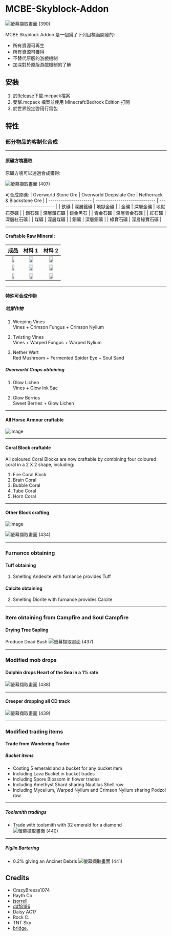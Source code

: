 # MCBE-Skyblock-Addon
![螢幕擷取畫面 (390)](https://user-images.githubusercontent.com/77906640/147713933-8ea25541-e43a-455a-8dd8-de954b93fe00.png)

MCBE Skyblock Addon 是一個爲了下列目標而開發的:
- 所有資源可再生
- 所有資源可獲得
- 不替代原版的游戲機制
- 加深對於原版游戲機制的了解

## 安裝
1. 於[Release](https://github.com/TimothyGrass/MCBE-Skyblock-Addon/releases)下載.mcpack檔案
2. 雙擊.mcpack 檔案並使用 Minecraft:Bedrock Edition 打開
3. 於世界設定啓用行爲包

## 特性

### 部分物品的客制化合成

---

#### 原礦方塊獲取
原礦方塊可以透過合成獲得:

![螢幕擷取畫面 (407)](https://user-images.githubusercontent.com/77906640/147718159-d5ed11cb-e646-4b21-8c86-073d2a736a26.png)

可合成原礦:
| Overworld Stone Ore   | Overworld Deepslate Ore       | Netherrack & Blackstone Ore |
| --------------------- | ----------------------------- | --------------------------- |
| 鉄礦                   | 深層鐵礦                      | 地獄金礦                     |
| 金礦                   | 深層金礦                      | 地獄石英礦                   |
| 鑽石礦                 | 深層鑽石礦                     | 鑲金黑石                    |
| 青金石礦               | 深層青金石礦                   |
| 紅石礦                 | 深層紅石礦                     |
| 煤礦                   | 深層煤礦                       |
| 銅礦                   | 深層銅礦                       |
| 綠寶石礦               | 深層綠寶石礦                    |

---

#### Craftable Raw Mineral:

| 成品          | 材料 1                 | 材料 2                |
| :-----------: | :-------------------: | :-------------------: |
| <img src="https://user-images.githubusercontent.com/77906640/147720018-a8763235-8dfc-4fe8-ba84-66dcf24da307.png" width="50%;">    | <img src="https://user-images.githubusercontent.com/77906640/147720749-5bec6056-ba11-4fcf-a003-474ec6ad9e54.png" width="50%;">    | <img src="https://user-images.githubusercontent.com/77906640/147720878-31de832b-54c7-486a-967b-4adeff07720c.png" width="50%;">  |
| <img src="https://user-images.githubusercontent.com/77906640/147720992-bf2f9a11-7b00-47cc-b3ba-e044ad33aef3.png" width="50%;">    | <img src="https://user-images.githubusercontent.com/77906640/147721051-ae5c9203-485e-4b65-bf6b-053f9e8782ee.png" width="50%;">    | <img src="https://user-images.githubusercontent.com/77906640/147721063-5b6d2d9f-2c6d-4973-abe1-b2804308b870.png" width="50%;">  |
| <img src="https://user-images.githubusercontent.com/77906640/147720749-5bec6056-ba11-4fcf-a003-474ec6ad9e54.png" width="50%;">    | <img src="https://user-images.githubusercontent.com/77906640/147721103-1c676058-63dc-4023-b631-edd8b943e9eb.png" width="50%;">    | <img src="https://user-images.githubusercontent.com/77906640/147721114-a3a36fc4-02c4-44ca-be7f-c48a2d646472.png" width="50%;">  |

---

#### 特殊可合成作物
##### 地獄作物
1. Weeping Vines<br>
Vines + Crimson Fungus + Crimson Nylium

2. Twisting Vines<br>
Vines + Warped Fungus + Warped Nylium

3. Nether Wart<br>
Red Mushroom + Fermented Spider Eye + Soul Sand

##### Overworld Crops obtaining
1. Glow Lichen<br>
Vines + Glow Ink Sac

2. Glow Berries<br>
Sweet Berries + Glow Lichen

---

#### All Horse Armour craftable

![image](https://user-images.githubusercontent.com/77906640/147724810-df76334e-bb3a-4b4a-a668-4e9a17869ce2.png)

---

#### Coral Block craftable
All coloured Coral Blocks are now craftable by combining four coloured coral in a 2 X 2 shape, including:
1. Fire Coral Block
2. Brain Coral
3. Bubble Coral
4. Tube Coral
5. Horn Coral

---

#### Other Block crafting
![image](https://user-images.githubusercontent.com/77906640/147727088-4ab7b367-2c93-466f-809b-dceea4c794cc.png)

![螢幕擷取畫面 (434)](https://user-images.githubusercontent.com/77906640/147728080-4d6e0ca2-a3cd-4706-b377-4eacacaf70c2.png)

---

### Furnance obtaining

#### Tuff obtaining
1. Smelting Andesite with furnance provides Tuff
#### Calcite obtaining
2. Smelting Diorite with furnance provides Calcite

---

### Item obtaining from Campfire and Soul Campfire

#### Drying Tree Sapling
Produce Dead Bush
![螢幕擷取畫面 (437)](https://user-images.githubusercontent.com/77906640/147730523-7359be67-9478-4e9e-bcb7-5bb76d83639e.png)

---

### Modified mob drops

#### Dolphin drops Heart of the Sea in a 1% rate
![螢幕擷取畫面 (438)](https://user-images.githubusercontent.com/77906640/147731524-b4cfbf80-e57e-4b94-a327-83ecad62c721.png)

---

#### Creeper dropping all CD track
![螢幕擷取畫面 (439)](https://user-images.githubusercontent.com/77906640/147732066-183d1bef-8f85-4966-a46a-c2e4d7703003.png)

---

### Modified trading items

#### Trade from Wandering Trader
##### Bucket items
- Costing 5 emerald and a bucket for any bucket item
- Including Lava Bucket in bucket trades
- Including Spore Blossom in flower trades
- Including Amethyst Shard sharing Nautilus Shell row
- Including Mycelium, Warped Nylium and Crimson Nylium sharing Podzol row

---

##### Toolsmith tradings
- Trade with toolsmith with 32 emerald for a diamond
![螢幕擷取畫面 (440)](https://user-images.githubusercontent.com/77906640/147733897-255ab565-3698-4dc9-acb4-836d216367d2.png)

---

##### Piglin Bartering
- 0.2% giving an Ancinet Debris
![螢幕擷取畫面 (441)](https://user-images.githubusercontent.com/77906640/147734567-c6eac6fd-c20c-4b57-86b1-b76a9bbe8b53.png)

## Credits
- CrazyBreeze1074
- Rayth Co
- [jsorrell](https://github.com/jsorrell)
- [ddf8196](https://github.com/ddf8196)
- Daisy AC17
- Rock C.
- TNT Sky
- [bridge.](https://github.com/bridge-core/bridge.)
